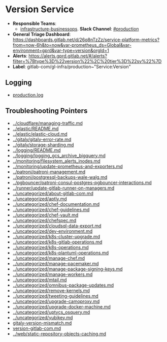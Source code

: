 <!-- MARKER: do not edit this section directly. Edit services/service-catalog.yml then run scripts/generate-docs -->
#  Version Service

* **Responsible Teams**:
  * [infrastructure-businessops](https://about.gitlab.com/handbook/engineering/infrastructure/team/reliability/). **Slack Channel**: [#production](https://gitlab.slack.com/archives/production)
* **General Triage Dashboard**: https://dashboards.gitlab.net/d/26q8nTzZz/service-platform-metrics?from=now-6h&to=now&var-prometheus_ds=Global&var-environment=gprd&var-type=version&orgId=1
* **Alerts**: https://alerts.gprd.gitlab.net/#/alerts?filter=%7Btype%3D%22version%22%2C%20tier%3D%22sv%22%7D
* **Label**: gitlab-com/gl-infra/production~"Service:Version"

## Logging

* [production.log](/var/log/version/)

## Troubleshooting Pointers

* [../cloudflare/managing-traffic.md](../cloudflare/managing-traffic.md)
* [../elastic/README.md](../elastic/README.md)
* [../elastic/elastic-cloud.md](../elastic/elastic-cloud.md)
* [../gitaly/gitaly-error-rate.md](../gitaly/gitaly-error-rate.md)
* [../gitaly/storage-sharding.md](../gitaly/storage-sharding.md)
* [../logging/README.md](../logging/README.md)
* [../logging/logging_gcs_archive_bigquery.md](../logging/logging_gcs_archive_bigquery.md)
* [../monitoring/filesystem_alerts_inodes.md](../monitoring/filesystem_alerts_inodes.md)
* [../monitoring/update-prometheus-and-exporters.md](../monitoring/update-prometheus-and-exporters.md)
* [../patroni/patroni-management.md](../patroni/patroni-management.md)
* [../patroni/postgresql-backups-wale-walg.md](../patroni/postgresql-backups-wale-walg.md)
* [../pgbouncer/patroni-consul-postgres-pgbouncer-interactions.md](../pgbouncer/patroni-consul-postgres-pgbouncer-interactions.md)
* [../runner/update-gitlab-runner-on-managers.md](../runner/update-gitlab-runner-on-managers.md)
* [../uncategorized/about-gitlab-com.md](../uncategorized/about-gitlab-com.md)
* [../uncategorized/aptly.md](../uncategorized/aptly.md)
* [../uncategorized/chef-documentation.md](../uncategorized/chef-documentation.md)
* [../uncategorized/chef-guidelines.md](../uncategorized/chef-guidelines.md)
* [../uncategorized/chef-vault.md](../uncategorized/chef-vault.md)
* [../uncategorized/chefspec.md](../uncategorized/chefspec.md)
* [../uncategorized/cloudsql-data-export.md](../uncategorized/cloudsql-data-export.md)
* [../uncategorized/dev-environment.md](../uncategorized/dev-environment.md)
* [../uncategorized/k8s-cluster-upgrade.md](../uncategorized/k8s-cluster-upgrade.md)
* [../uncategorized/k8s-gitlab-operations.md](../uncategorized/k8s-gitlab-operations.md)
* [../uncategorized/k8s-operations.md](../uncategorized/k8s-operations.md)
* [../uncategorized/k8s-plantuml-operations.md](../uncategorized/k8s-plantuml-operations.md)
* [../uncategorized/manage-chef.md](../uncategorized/manage-chef.md)
* [../uncategorized/manage-pacemaker.md](../uncategorized/manage-pacemaker.md)
* [../uncategorized/manage-package-signing-keys.md](../uncategorized/manage-package-signing-keys.md)
* [../uncategorized/manage-workers.md](../uncategorized/manage-workers.md)
* [../uncategorized/mtail.md](../uncategorized/mtail.md)
* [../uncategorized/omnibus-package-updates.md](../uncategorized/omnibus-package-updates.md)
* [../uncategorized/remove-kernels.md](../uncategorized/remove-kernels.md)
* [../uncategorized/tweeting-guidelines.md](../uncategorized/tweeting-guidelines.md)
* [../uncategorized/upgrade-camoproxy.md](../uncategorized/upgrade-camoproxy.md)
* [../uncategorized/upgrade-docker-machine.md](../uncategorized/upgrade-docker-machine.md)
* [../uncategorized/uptycs_osquery.md](../uncategorized/uptycs_osquery.md)
* [../uncategorized/yubikey.md](../uncategorized/yubikey.md)
* [gitaly-version-mismatch.md](gitaly-version-mismatch.md)
* [version-gitlab-com.md](version-gitlab-com.md)
* [../web/static-repository-objects-caching.md](../web/static-repository-objects-caching.md)
<!-- END_MARKER -->
